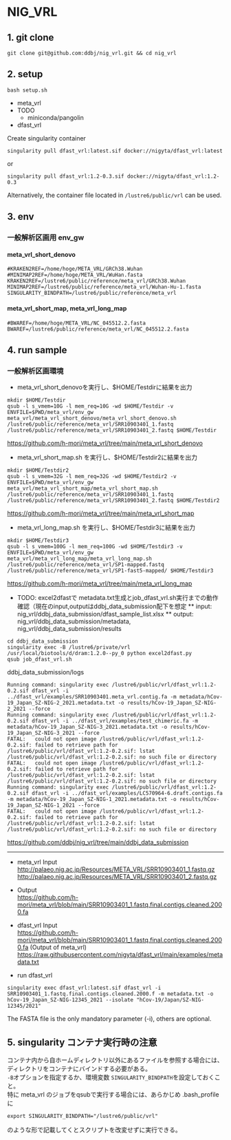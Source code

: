 # NIG_VRL

## 1. git clone

```
git clone git@github.com:ddbj/nig_vrl.git && cd nig_vrl
```

## 2. setup 

```
bash setup.sh
```

* meta_vrl
* TODO
  * miniconda/pangolin
* dfast_vrl 


Create singularity container 
```
singularity pull dfast_vrl:latest.sif docker://nigyta/dfast_vrl:latest
```
or
```
singularity pull dfast_vrl:1.2-0.3.sif docker://nigyta/dfast_vrl:1.2-0.3
```
Alternatively, the container file located in `/lustre6/public/vrl` can be used. 


## 3. env
### 一般解析区画用 env_gw

#### meta_vrl_short_denovo
```
#KRAKEN2REF=/home/hoge/META_VRL/GRCh38.Wuhan
#MINIMAP2REF=/home/hoge/META_VRL/WuHan.fasta
KRAKEN2REF=/lustre6/public/reference/meta_vrl/GRCh38.Wuhan
MINIMAP2REF=/lustre6/public/reference/meta_vrl/Wuhan-Hu-1.fasta
SINGULARITY_BINDPATH=/lustre6/public/reference/meta_vrl
```
#### meta_vrl_short_map, meta_vrl_long_map
```
#BWAREF=/home/hoge/META_VRL/NC_045512.2.fasta
BWAREF=/lustre6/public/reference/meta_vrl/NC_045512.2.fasta
```

## 4. run sample 

### 一般解析区画環境

* meta_vrl_short_denovoを実行し、$HOME/Testdirに結果を出力

```
mkdir $HOME/Testdir
qsub -l s_vmem=10G -l mem_req=10G -wd $HOME/Testdir -v ENVFILE=$PWD/meta_vrl/env_gw meta_vrl/meta_vrl_short_denovo/meta_vrl_short_denovo.sh /lustre6/public/reference/meta_vrl/SRR10903401_1.fastq /lustre6/public/reference/meta_vrl/SRR10903401_2.fastq $HOME/Testdir
```

https://github.com/h-mori/meta_vrl/tree/main/meta_vrl_short_denovo

* meta_vrl_short_map.sh を実行し、$HOME/Testdir2に結果を出力

```
mkdir $HOME/Testdir2
qsub -l s_vmem=32G -l mem_req=32G -wd $HOME/Testdir2 -v ENVFILE=$PWD/meta_vrl/env_gw meta_vrl/meta_vrl_short_map/meta_vrl_short_map.sh /lustre6/public/reference/meta_vrl/SRR10903401_1.fastq /lustre6/public/reference/meta_vrl/SRR10903401_2.fastq $HOME/Testdir2
```

https://github.com/h-mori/meta_vrl/tree/main/meta_vrl_short_map

* meta_vrl_long_map.sh を実行し、$HOME/Testdir3に結果を出力
```
mkdir $HOME/Testdir3
qsub -l s_vmem=100G -l mem_req=100G -wd $HOME/Testdir3 -v ENVFILE=$PWD/meta_vrl/env_gw meta_vrl/meta_vrl_long_map/meta_vrl_long_map.sh /lustre6/public/reference/meta_vrl/SP1-mapped.fastq /lustre6/public/reference/meta_vrl/SP1-fast5-mapped/ $HOME/Testdir3
```

https://github.com/h-mori/meta_vrl/tree/main/meta_vrl_long_map

* TODO: excel2dfastで metadata.txt生成とjob_dfast_vrl.sh実行までの動作確認（現在のinput,outputはddbj_data_submission配下を想定 
** input: nig_vrl/ddbj_data_submission/dfast_sample_list.xlsx
** output: nig_vrl/ddbj_data_submission/metadata, nig_vrl/ddbj_data_submission/results

```
cd ddbj_data_submission
singularity exec -B /lustre6/private/vrl /usr/local/biotools/d/dram:1.2.0--py_0 python excel2dfast.py
qsub job_dfast_vrl.sh
```

ddbj_data_submission/logs
```
Running command: singularity exec /lustre6/public/vrl/dfast_vrl:1.2-0.2.sif dfast_vrl -i ../dfast_vrl/examples/SRR10903401.meta_vrl.contig.fa -m metadata/hCov-19_Japan_SZ-NIG-2_2021.metadata.txt -o results/hCov-19_Japan_SZ-NIG-2_2021 --force
Running command: singularity exec /lustre6/public/vrl/dfast_vrl:1.2-0.2.sif dfast_vrl -i ../dfast_vrl/examples/test_chimeric.fa -m metadata/hCov-19_Japan_SZ-NIG-3_2021.metadata.txt -o results/hCov-19_Japan_SZ-NIG-3_2021 --force
FATAL:   could not open image /lustre6/public/vrl/dfast_vrl:1.2-0.2.sif: failed to retrieve path for /lustre6/public/vrl/dfast_vrl:1.2-0.2.sif: lstat /lustre6/public/vrl/dfast_vrl:1.2-0.2.sif: no such file or directory
FATAL:   could not open image /lustre6/public/vrl/dfast_vrl:1.2-0.2.sif: failed to retrieve path for /lustre6/public/vrl/dfast_vrl:1.2-0.2.sif: lstat /lustre6/public/vrl/dfast_vrl:1.2-0.2.sif: no such file or directory
Running command: singularity exec /lustre6/public/vrl/dfast_vrl:1.2-0.2.sif dfast_vrl -i ../dfast_vrl/examples/LC570964-6.draft.contigs.fa -m metadata/hCov-19_Japan_SZ-NIG-1_2021.metadata.txt -o results/hCov-19_Japan_SZ-NIG-1_2021 --force
FATAL:   could not open image /lustre6/public/vrl/dfast_vrl:1.2-0.2.sif: failed to retrieve path for /lustre6/public/vrl/dfast_vrl:1.2-0.2.sif: lstat /lustre6/public/vrl/dfast_vrl:1.2-0.2.sif: no such file or directory
```

https://github.com/ddbj/nig_vrl/tree/main/ddbj_data_submission



---
* meta_vrl Input  
http://palaeo.nig.ac.jp/Resources/META_VRL/SRR10903401_1.fastq.gz
http://palaeo.nig.ac.jp/Resources/META_VRL/SRR10903401_2.fastq.gz

* Output  
https://github.com/h-mori/meta_vrl/blob/main/SRR10903401_1.fastq.final.contigs.cleaned.2000.fa  

* dfast_vrl Input  
https://github.com/h-mori/meta_vrl/blob/main/SRR10903401_1.fastq.final.contigs.cleaned.2000.fa (Output of meta_vrl)  
https://raw.githubusercontent.com/nigyta/dfast_vrl/main/examples/metadata.txt  

* run dfast_vrl
```
singularity exec dfast_vrl:latest.sif dfast_vrl -i SRR10903401_1.fastq.final.contigs.cleaned.2000.f -m metadata.txt -o hCov-19_Japan_SZ-NIG-12345_2021 --isolate "hCov-19/Japan/SZ-NIG-12345/2021"
```
The FASTA file is the only mandatory parameter (-i), others are optional.


## 5. singularity コンテナ実行時の注意  
コンテナ内から自ホームディレクトリ以外にあるファイルを参照する場合には、ディレクトリをコンテナにバインドする必要がある。  
`-B`オプションを指定するか、環境変数 `SINGULARITY_BINDPATH`を設定しておくこと。  
特に meta_vrl のジョブをqsubで実行する場合には、あらかじめ .bash_profile に

```
export SINGULARITY_BINDPATH="/lustre6/public/vrl"
```

のような形で記載してくとスクリプトを改変せずに実行できる。
